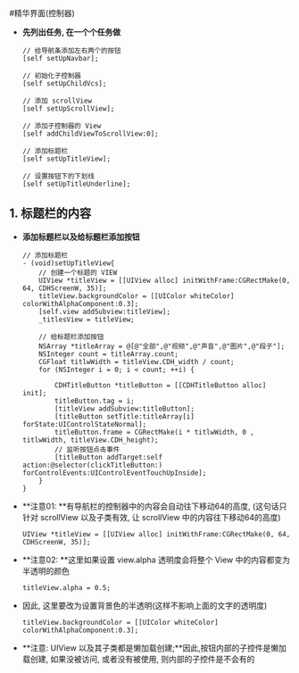 #精华界面(控制器)

- **先列出任务, 在一个个任务做**

  ```objc
  // 给导航条添加左右两个的按钮
  [self setUpNavbar];

  // 初始化子控制器
  [self setUpChildVcs];

  // 添加 scrollView
  [self setUpScrollView];

  // 添加子控制器的 View
  [self addChildViewToScrollView:0];

  // 添加标题栏
  [self setUpTitleView];

  // 设置按钮下的下划线
  [self setUpTitleUnderline];
  ```


## 1. 标题栏的内容
- **添加标题栏以及给标题栏添加按钮**

  ```objc
  // 添加标题栏
  - (void)setUpTitleView{
      // 创建一个标题的 VIEW
      UIView *titleView = [[UIView alloc] initWithFrame:CGRectMake(0, 64, CDHScreenW, 35)];
      titleView.backgroundColor = [[UIColor whiteColor] colorWithAlphaComponent:0.3];
      [self.view addSubview:titleView];
      _titlesView = titleView;

      // 给标题栏添加按钮
      NSArray *titleArray = @[@"全部",@"视频",@"声音",@"图片",@"段子"];
      NSInteger count = titleArray.count;
      CGFloat titlwWidth = titleView.CDH_width / count;
      for (NSInteger i = 0; i < count; ++i) {

          CDHTitleButton *titleButton = [[CDHTitleButton alloc] init];
          titleButton.tag = i;
          [titleView addSubview:titleButton];
          [titleButton setTitle:titleArray[i] forState:UIControlStateNormal];
          titleButton.frame = CGRectMake(i * titlwWidth, 0 , titlwWidth, titleView.CDH_height);
          // 监听按钮点击事件
          [titleButton addTarget:self action:@selector(clickTitleButton:) forControlEvents:UIControlEventTouchUpInside];
      }
  }
  ```

- **注意01: **有导航栏的控制器中的内容会自动往下移动64的高度, (这句话只针对 scrollView 以及子类有效, 让 scrollView 中的内容往下移动64的高度)

  ```objc
  UIView *titleView = [[UIView alloc] initWithFrame:CGRectMake(0, 64, CDHScreenW, 35)];
  ```

- **注意02: **这里如果设置 view.alpha 透明度会将整个 View 中的内容都变为半透明的颜色

  ```objc
  titleView.alpha = 0.5;
  ```

- 因此, 这里要改为设置背景色的半透明(这样不影响上面的文字的透明度)

  ```objc
  titleView.backgroundColor = [[UIColor whiteColor] colorWithAlphaComponent:0.3];
  ```
  
- **注意: UIView 以及其子类都是懒加载创建;**因此,按钮内部的子控件是懒加载创建, 如果没被访问, 或者没有被使用, 则内部的子控件是不会有的


